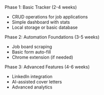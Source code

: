 Phase 1: Basic Tracker (2-4 weeks)
- CRUD operations for job applications
- Simple dashboard with stats
- Local storage or basic database

Phase 2: Automation Foundations (3-5 weeks)
- Job board scraping
- Basic form auto-fill
- Chrome extension (if needed)

Phase 3: Advanced Features (4-6 weeks)
- LinkedIn integration
- AI-assisted cover letters
- Advanced analytics